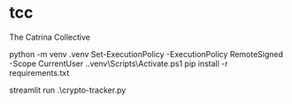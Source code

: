 # tcc
The Catrina Collective

python -m venv .venv
Set-ExecutionPolicy -ExecutionPolicy RemoteSigned -Scope CurrentUser
.\.venv\Scripts\Activate.ps1
pip install -r requirements.txt

streamlit run .\crypto-tracker.py